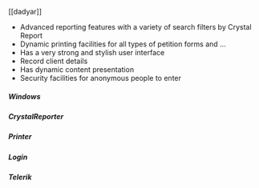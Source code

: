 [[dadyar]]

* Advanced reporting features with a variety of search filters by Crystal Report
* Dynamic printing facilities for all types of petition forms and ...
* Has a very strong and stylish user interface
* Record client details
* Has dynamic content presentation
* Security facilities for anonymous people to enter

##### Windows

##### CrystalReporter

##### Printer

##### Login

##### Telerik

